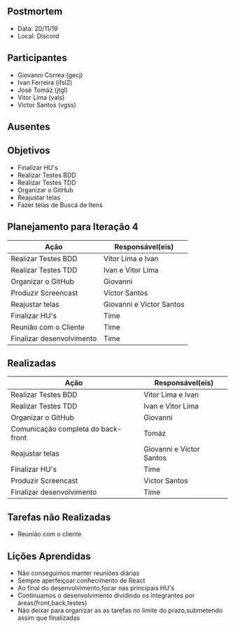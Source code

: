 ## Postmortem
* Data: 20/11/19
* Local: Discord 
## Participantes
  * Giovanni Correa (gecj)
  * Ivan Ferreira (ifsl2)
  * José Tomáz (jtgl)
  * Vitor Lima (vals)
  * Victor Santos (vgss)
## Ausentes
 
## Objetivos
 * Finalizar HU's
 * Realizar Testes BDD
 * Realizar Testes TDD
 * Organizar o GitHub
 * Reajustar telas
 * Fazer telas de Busca de Itens

## Planejamento para Iteração 4
| Ação | Responsável(eis) |
|----------|----------|
| Realizar Testes BDD         | Vitor Lima e Ivan    |
| Realizar Testes TDD          | Ivan e Vitor Lima     |
| Organizar o GitHub            | Giovanni     |
| Produzir Screencast | Victor Santos |
| Reajustar telas | Giovanni e Victor Santos |
| Finalizar HU's| Time |
|Reunião com o Cliente| Time|
| Finalizar desenvolvimento  | Time |
## Realizadas
| Ação | Responsável(eis) |
|----------|----------|
| Realizar Testes BDD         | Vitor Lima e Ivan    |
| Realizar Testes TDD          | Ivan e Vitor Lima     |
| Organizar o GitHub            | Giovanni     |
| Comunicação completa do back-front | Tomáz|
| Reajustar telas | Giovanni e Victor Santos |
| Finalizar HU's| Time |
| Produzir Screencast | Victor Santos |
| Finalizar desenvolvimento  | Time |
## Tarefas não Realizadas
* Reunião com o cliente 

## Lições Aprendidas
* Não conseguimos manter reuniões diárias
* Sempre aperfeiçoar conhecimento de React
* Ao final do desenvolvimento,focar nas principais HU's
* Continuamos o desenvolvimento dividindo os integrantes por áreas(front,back,testes)
* Não deixar para organizar as as tarefas no limite do prazo,submetendo assim que finalizadas
